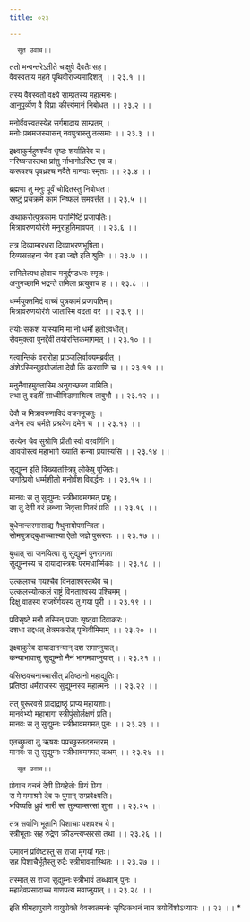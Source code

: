 ```yaml
---
title: ०२३

---
```

      सूत उवाच।।  
ततो मन्वन्तरेऽतीते चाक्षुषे दैवतैः सह।  
वैवस्वताय महते पृथिवीराज्यमादिशत् ।। २३.१ ।।  
  
तस्य वैवस्वतो वक्ष्ये साम्प्रतस्य महात्मनः।  
आनुपूर्व्येण वै विप्राः कीर्त्त्यमानं निबोधत ।। २३.२ ।।  
  
मनोर्वैवस्वतस्येह सर्गमादाय साम्प्रतम् ।  
मनोः प्रथमजस्यासन् नवपुत्रास्तु तत्समाः ।। २३.३ ।।  
  
इक्ष्वाकुर्नहुषश्चैव धृष्टः शर्यातिरेव च।  
नरिष्यन्तस्तथा प्रांशु र्नाभागोऽरिष्ट एव च।  
करूषश्च पृषध्रश्च नवैते मानवाः स्मृताः ।। २३.४ ।।  
  
ब्रह्मणा तु मनुः पूर्वं चोदितस्तु निबोधत।  
स्रष्टुं प्रचक्रमे कामं निष्फलं समवर्त्तत ।। २३.५ ।।  
  
अथाकरोत्पुत्रकामः परामिष्टिं प्रजापतिः।  
मित्रावरुणयोरंशे मनुराहुतिमावपत् ।। २३.६ ।।  
  
तत्र दिव्याम्बरधरा दिव्याभरणभूषिता।  
दिव्यसन्नहना चैव इडा जज्ञे इति श्रुतिः ।। २३.७ ।।  
  
तामिलेत्यथ होवाच मनुर्द्दण्डधरः स्मृतः।  
अनुगच्छामि भद्रन्ते तमिला प्रत्युवाच ह ।। २३.८ ।।  
  
धर्म्मयुक्तमिदं वाच्यं पुत्रकामं प्रजापतिम्।  
मित्रावरुणयोरंशे जातास्मि वदतां वर ।। २३.९ ।।  
  
तयोः सकशं यास्यामि मा नो धर्मो हतोऽवधीत्।  
सैवमुक्त्वा पुनर्द्देवी तयोरन्तिकमागमत् ।। २३.१० ।।  
  
गत्वान्तिकं वरारोहा प्राञ्जलिर्वाक्यमब्रवीत् ।  
अंशेऽस्मिन्युवयोर्जाता देवौ किं करवाणि च ।। २३.११ ।।  
  
मनुनैवाहमुक्तास्मि अनुगच्छस्व मामिति।  
तथा तु वदतीं साध्वीमिडामाश्रित्य तावुभौ ।। २३.१२ ।।  
  
देवौ च मित्रावरुणाविदं वचनमूचतुः ।  
अनेन तव धर्मज्ञे प्रश्रयेण दमेन च ।। २३.१३ ।।  
  
सत्येन चैव सुश्रोणि प्रीतौ स्वो वरवर्णिनि।  
आवयोस्त्वं महाभागे ख्यातिं कन्या प्रयास्यसि ।। २३.१४ ।।  
  
सुद्युम्न इति विख्यातस्त्रिषु लोकेषु पूजितः।  
जगत्प्रियो धर्म्मशीलो मनोर्वंश विवर्द्धनः ।। २३.१५ ।।  
  
मानवः स तु सुद्युम्नः स्त्रीभावमगमत् प्रभुः।  
सा तु देवी वरं लब्ध्वा निवृत्ता पितरं प्रति ।। २३.१६ ।।  
  
बुधेनान्तरमासाद्य मैथुनायोपमन्त्रिता।  
सोमपुत्राद्बुधाच्चास्या ऐलो जज्ञे पुरूरवाः ।। २३.१७ ।।  
  
बुधात् सा जनयित्वा तु सुद्युम्नं पुनरागता।  
सुद्युम्नस्य च दायादास्त्रयः परमधार्म्मिकाः ।। २३.१८ ।।  
  
उत्कलश्च गयश्चैव विनताश्वस्तथैव च।  
उत्कलस्योत्कलं राष्ट्रं विनताश्वस्य पश्चिमम् ।  
दिक्षु वातस्य राजर्षेर्गयस्य तु गया पुरी ।। २३.१९ ।।  
  
प्रविसृष्टे मनौ तस्मिन् प्रजाः सृष्ट्वा दिवाकरः।  
दशधा तद्दधत् क्षेत्रमकरोत् पृथिवीमिमाम् ।। २३.२० ।।  
  
इक्ष्वाकुरेव दायादानन्यान् दश समाप्नुयात्।  
कन्याभावात्तु सुद्युम्नो नैनं भागमवाप्नुयात् ।। २३.२१ ।।  
  
वसिष्ठवचनाच्चासीत् प्रतिष्ठानो महाद्युतिः।  
प्रतिष्ठा धर्मराजस्य सुद्युम्नस्य महात्मनः ।। २३.२२ ।।  
  
तत् पुरूरवसे प्रादाद्राष्ठ्रं प्राप्य महायशाः।  
मानवेभ्यो महाभागा स्त्रीपुंसोर्लक्षणं प्रति।  
मानवः स तु सुद्युम्नः स्त्रीभावमगमत् पुनः ।। २३.२३ ।।  
  
एतच्छ्रुत्वा तु ऋषयः पप्रच्छुस्तदनन्तरम् ।  
मानवः स तु सुद्युम्नः स्त्रीभावमगमत् कथम् ।। २३.२४ ।।  
  
      सूत उवाच।।  
प्रोवाच वचनं देवी प्रियहेतोः प्रियं प्रिया ।  
स मे ममाश्रमे देव यः पुमान् सम्प्रवेक्ष्यति।  
भविष्यति ध्रुवं नारी सा तुल्याप्सरसां शुभा ।। २३.२५ ।।  
  
तत्र सर्वाणि भूतानि पिशाचाः पशवश्च ये।  
स्त्रीभूताः सह रुद्रेण क्रीडन्त्यप्सरसो तथा ।। २३.२६ ।।  
  
उमावनं प्रविष्टस्तु स राजा मृगयां गतः।  
सह पिशाचैर्भूतैस्तु रुद्रैः स्त्रीभावमास्थितः ।। २३.२७ ।।  
  
तस्मात् स राजा सुद्युम्नः स्त्रीभावं लब्धवान् पुनः ।  
महादेवप्रसादाच्च गाणपत्य मवाप्नुयात् ।। २३.२८ ।।  
  
इति श्रीमहापुराणे वायुप्रोक्ते वैवस्वतमनोः सृष्टिकथनं नाम त्रयोविंशोऽध्यायः ।। २३ ।। *